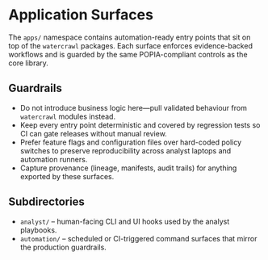 # Application Surfaces

The `apps/` namespace contains automation-ready entry points that sit on top of the
`watercrawl` packages. Each surface enforces evidence-backed workflows and is
guarded by the same POPIA-compliant controls as the core library.

## Guardrails

- Do not introduce business logic here—pull validated behaviour from
  `watercrawl` modules instead.
- Keep every entry point deterministic and covered by regression tests so CI can
  gate releases without manual review.
- Prefer feature flags and configuration files over hard-coded policy switches to
  preserve reproducibility across analyst laptops and automation runners.
- Capture provenance (lineage, manifests, audit trails) for anything exported by
  these surfaces.

## Subdirectories

- `analyst/` – human-facing CLI and UI hooks used by the analyst playbooks.
- `automation/` – scheduled or CI-triggered command surfaces that mirror the
  production guardrails.
